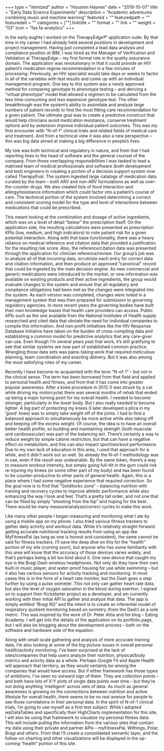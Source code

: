 +++
type = "itemized"
author = "Houston Haynes"
date = "2019-10-07"
title = "Early Data Science Experiments"
description = "Academic adventures combining music and machine learning"
featured = ""
featuredpath = ""
featuredalt = ""
categories = [""]
linktitle = ""
format = ""
link = ""
weight = "03"
icon = "fas fa-analytics"
+++

In the early aughts I worked on the TherapyEdge®¹ application suite. By that time in my career I had already held several positions in development and project management. Having just completed a lead data analysis and compliance position at IBM, I was hired as the Manager of Verification and Validation at TherapyEdge – my first formal role in the quality assurance domain. The application was revolutionary in that it could provide an HIV patient’s medication regime recommendation in a few minutes of processing. Previously, an HIV specialist would take days or weeks to factor in all of the variables with test results and come up with an individual management program. One key to this system was a newly approved method for comparing genotype to phenotype testing – and deriving a “virtual phenotype” model that allowed a regimen to be calculated from the less time-consuming and less expensive genotype test. The other breakthrough was the system’s ability to assimilate and analyze large numbers of patient records to find the most fitting care recommendation for a given patient. The ultimate goal was to create a predictive construct that would help clinicians avoid medication resistance, conserve treatment options and by extension improve individual patient outcomes. This was my first encounter with “N-of-1” clinical trials and related fields of medical care and treatment. And from a technical view it was also a new perspective – this was big data aimed at making a big difference in people’s lives.

My role was both technical and regulatory in nature, and from that I had reporting lines to the head of software and the general counsel of the company. From those overlapping responsibilities I was tasked to lead a matrixed team of medical professionals and software (both development and test) engineers in creating a portion of a decision support system now called TherapyEval. The system ingested large catalogs of medication data curated by the team – both ARV and non-ARV formulations as well as over-the-counter drugs. We also created lists of food interaction and allergy/resistance information which could factor into a patient’s course of care. The technical portion of the system involved determining a correct and consistent scoring model for the type and level of interactions between medications that could be prescribed.

This meant looking at the combination and dosage of active ingredients, which was on a level of detail “below” the prescription itself. On the application side, the resulting calculations were presented as prescription KPIs (low, medium, and high indicators) to note patient risk for a given potential interaction. Along with that base functionality, there was a heavy reliance on medical reference and citation data that provided a justification for the resulting risk score. Also, the reference/citation data was presented through the application for clinician reference/review. Our group’s job was to analyze all of that incoming data, scrutinize each entry for correct data and citation information, and then produce an approved “canonical” record that could be ingested by the main decision engine. As new commercial and generic medications were introduced to the market, or new information was available on existing products and their active ingredients, the group would evaluate changes to the system and ensure that all regulatory and compliance obligations had been met as the changes were integrated into the system. As each version was completed, changes were noted in a management system that was then prepared for submission to governing regulatory agencies. In more recent years the governing bodies have built their own knowledge-bases that health care providers can access. Public APIs such as the one available from the National Institutes of Health supply researched and cited data that obviate the need for individual companies to compile this information. And non-profit initiatives like the HIV Response Database Initiative have taken on the burden of cross-compiling data and establishing a common model for predictive analytics that any care-giver can use. Even though I’m several years past that work, it’s still gratifying to see that similar systems are now part of established common practice. Wrangling those data sets was pains-taking work that required meticulous planning, team coordination and exacting delivery. But it was also among the most satisfying roles of my career.

Recently I have become re-acquainted with the term “N-of-1” – but not in the clinical sense. The term has been borrowed from that field and applied to personal health and fitness, and from that it has come into greater popular awareness. After a knee procedure in 2012 (I was struck by a car while driving my motorcycle) there was several months of rehab that ended up being a major turning point for my overall health. I needed to become stronger, particularly in the lower body. But I also really needed to become lighter. A big part of protecting my knees (I later developed a plica in my ‘good’ knee) was to simply take weight off of the joints. I had to find a balanced approach to simultaneously be more active while also taking off and keeping off the excess weight. Of course, the idea is to have an overall better health profile, so building and maintaining strength (both muscular and cardiovascular) was part of the balancing act. There’s certainly a way to reduce weight by simple calorie restriction, but that can have a negative effect on metabolism, and this can also impact sport/workout performance. Due to my own lack of education in this area, I used that approach for a while, and it didn’t work out so well. So already the N-of-1 methodology was in use, even if the result was undesirable. By the same token, there’s a way to measure workout intensity, but simply going full-tilt in the gym could risk re-injuring my knees (or some other part of my body) and has been found to be counter-productive to other parts of general health. Again, this is a place where I had some negative experience that required correction. So the goal now is to find that “Goldilocks zone” – balancing nutrition with training and recovery cycles to improve athletic performance while also enhancing the way I look and feel. That’s a pretty tall order, and not one that can be filled by simply “shooting from the hip” and hoping for the best. There would be many measure/analyze/correct cycles to make this work.

Like many other people I began measuring and monitoring what I ate by using a mobile app on my phone. I also tried various fitness trackers to gather daily activity and workout data. While it’s relatively straight-forward getting accurate nutritional tracking results from using an app like MyFitnessPal (as long as one is honest and consistent), the same cannot be said for fitness trackers. I’ll save the deep dive on this for the “health” portion of my site (coming soon), but anyone who has some familiarity with this area will know that the accuracy of those devices varies widely, and that’s perhaps being a bit too kind about it. One new device that caught my eye is the Bragi Dash wireless headphones. Not only do they have their own built-in music player, and water-proof housing for use while swimming – but it also has various sensors for activity tracking and monitoring. In most cases this is in the form of a heart rate monitor, but the Dash goes a step further by using a pulse oximeter. This not only can gather heart rate data, but also the level of oxygen saturation in the blood during exertion. I signed on to support their Kickstarter project as a developer, and am currently working with their initial API to gather and analyze that data. The app is simply entitled “Bragi RQ” and the intent is to create an inferential model of respiratory quotient monitoring based on oximetry (from the Dash) as a sole metric. This was inspired by the work of Dr. Peter Attia and his blog – Eating Academy. I will get into the details of the application on its portfolio page, but I will also be blogging about the development process – both on the software and hardware side of the equation.

Along with small-scale gathering and analysis of more accurate training data, I’m also looking at some of the big picture issues in overall personal health/activity monitoring. I’ve been surprised at the lack of sites/companies that help users analyze their nutrition, physical/body metrics and activity data as a whole. Perhaps Google Fit and Apple Health will approach that territory, as they would certainly be among the companies that would have access. But if either framework has those types of ambitions, I’ve seen no outward sign of them. They are collection points – and both have lots of X-Y plots of single data points over time – but they’re not doing anything ‘intelligent’ across sets of data. As much as general awareness is growing on the connections between nutrition and active lifestyle for overall health, there seems to be no real avenue for people to see those correlations in their personal data. In the spirit of N-of-1 clinical trials, I’m going to use myself as a first test subject. While I adopted wpDataTables and specifically their HighCharts implementation for this site, I will also be using that framework to visualize my personal fitness data. This will include pulling the information from the various sites that contain my data using their private and partner APIs – myFitnessPal, Withings, Polar, Bragi and others. From that I’ll create a consolidated semantic layer, and the follow-on charting and other visualizations will be displayed in the up-coming “health” portion of this site.